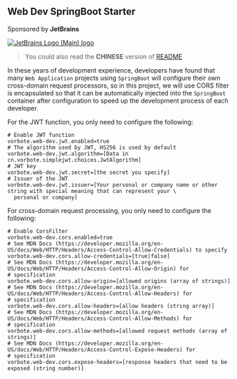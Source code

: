 ## Web Dev SpringBoot Starter

Sponsored by **JetBrains**

[![JetBrains Logo (Main) logo](https://resources.jetbrains.com/storage/products/company/brand/logos/jb_beam.png)](https://www.jetbrains.com/community/opensource/?utm_campaign=opensource&utm_content=approved&utm_medium=email&utm_source=newsletter&utm_term=jblogo#support)

> You could also read the **CHINESE** version of [README](README_zh-CN.md)

In these years of development experience, developers have found that many `Web Application` projects using `SpringBoot` 
will configure their own cross-domain request processors, so in this project, we will use CORS filter is encapsulated so
that it can be automatically injected into the `SpringBoot` container after configuration to speed up the development 
process of each developer.

For the JWT function, you only need to configure the following:
````properties
# Enable JWT function
vorbote.web-dev.jwt.enabled=true
# The algorithm used by JWT, HS256 is used by default
vorbote.web-dev.jwt.algorithm=[Data in cn.vorbote.simplejwt.choices.JwtAlgorithm]
# JWT key
vorbote.web-dev.jwt.secret=[the secret you specify]
# Issuer of the JWT
vorbote.web-dev.jwt.issuer=[Your personal or company name or other string with special meaning that can represent your \
  personal or company]
````

For cross-domain request processing, you only need to configure the following:
````properties
# Enable CorsFilter
vorbote.web-dev.cors.enabled=true
# See MDN Docs (https://developer.mozilla.org/en-US/docs/Web/HTTP/Headers/Access-Control-Allow-Credentials) to specify
vorbote.web-dev.cors.allow-credentials=[true|false]
# See MDN Docs (https://developer.mozilla.org/en-US/docs/Web/HTTP/Headers/Access-Control-Allow-Origin) for 
# specification
vorbote.web-dev.cors.allow-origin=[allowed origins (array of strings)]
# See MDN Docs (https://developer.mozilla.org/en-US/docs/Web/HTTP/Headers/Access-Control-Allow-Headers) for 
# specification
vorbote.web-dev.cors.allow-headers=[allow headers (string array)]
# See MDN Docs (https://developer.mozilla.org/en-US/docs/Web/HTTP/Headers/Access-Control-Allow-Methods) for 
# specification
vorbote.web-dev.cors.allow-methods=[allowed request methods (array of strings)]
# See MDN Docs (https://developer.mozilla.org/en-US/docs/Web/HTTP/Headers/Access-Control-Expose-Headers) for 
# specification
vorbote.web-dev.cors.expose-headers=[response headers that need to be exposed (string number)]
````
